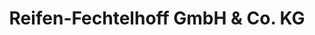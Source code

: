 ---
title: "Reifen-Fechtelhoff GmbH & Co. KG"
url: /langelsheim/reifen-fechtelhoff-gmbh-und-co-kg/
shop: Autowerkstatt
---